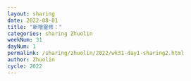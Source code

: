 ```yaml
---
layout: sharing
date: 2022-08-01
title: "新增靈修："
categories: sharing Zhuolin
weekNum: 31
dayNum: 1
permalink: /sharing/zhuolin/2022/wk31-day1-sharing2.html
author: Zhuolin
cycle: 2022
---  
```

